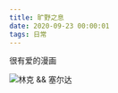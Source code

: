 ```yaml
---
title: 旷野之息
date: 2020-09-23 00:00:01
tags: 日常
---
```


很有爱的漫画

<!-- more -->

![林克 && 塞尔达](/img/mh.jpeg)



